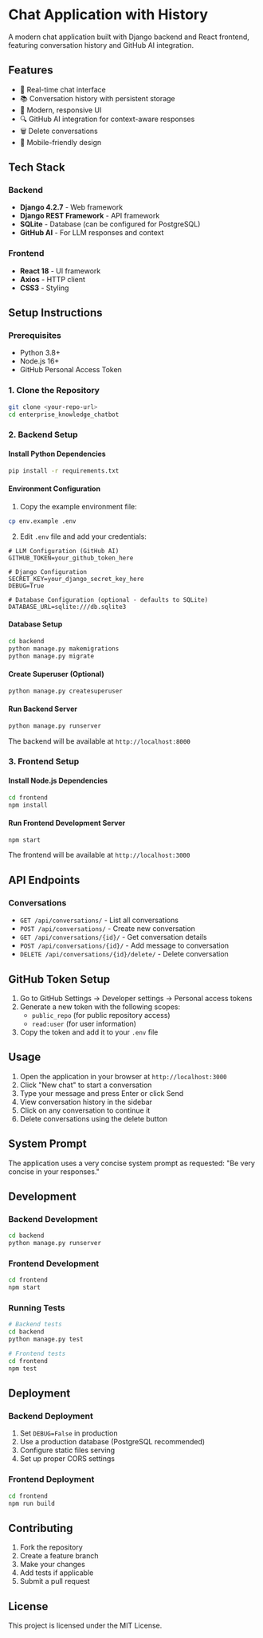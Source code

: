 # Chat Application with History

A modern chat application built with Django backend and React frontend, featuring conversation history and GitHub AI integration.

## Features

- 💬 Real-time chat interface
- 📚 Conversation history with persistent storage
- 🎨 Modern, responsive UI
- 🔍 GitHub AI integration for context-aware responses
- 🗑️ Delete conversations
- 📱 Mobile-friendly design

## Tech Stack

### Backend
- **Django 4.2.7** - Web framework
- **Django REST Framework** - API framework
- **SQLite** - Database (can be configured for PostgreSQL)
- **GitHub AI** - For LLM responses and context

### Frontend
- **React 18** - UI framework
- **Axios** - HTTP client
- **CSS3** - Styling

## Setup Instructions

### Prerequisites
- Python 3.8+
- Node.js 16+
- GitHub Personal Access Token

### 1. Clone the Repository
```bash
git clone <your-repo-url>
cd enterprise_knowledge_chatbot
```

### 2. Backend Setup

#### Install Python Dependencies
```bash
pip install -r requirements.txt
```

#### Environment Configuration
1. Copy the example environment file:
```bash
cp env.example .env
```

2. Edit `.env` file and add your credentials:
```env
# LLM Configuration (GitHub AI)
GITHUB_TOKEN=your_github_token_here

# Django Configuration
SECRET_KEY=your_django_secret_key_here
DEBUG=True

# Database Configuration (optional - defaults to SQLite)
DATABASE_URL=sqlite:///db.sqlite3
```

#### Database Setup
```bash
cd backend
python manage.py makemigrations
python manage.py migrate
```

#### Create Superuser (Optional)
```bash
python manage.py createsuperuser
```

#### Run Backend Server
```bash
python manage.py runserver
```

The backend will be available at `http://localhost:8000`

### 3. Frontend Setup

#### Install Node.js Dependencies
```bash
cd frontend
npm install
```

#### Run Frontend Development Server
```bash
npm start
```

The frontend will be available at `http://localhost:3000`

## API Endpoints

### Conversations
- `GET /api/conversations/` - List all conversations
- `POST /api/conversations/` - Create new conversation
- `GET /api/conversations/{id}/` - Get conversation details
- `POST /api/conversations/{id}/` - Add message to conversation
- `DELETE /api/conversations/{id}/delete/` - Delete conversation

## GitHub Token Setup

1. Go to GitHub Settings → Developer settings → Personal access tokens
2. Generate a new token with the following scopes:
   - `public_repo` (for public repository access)
   - `read:user` (for user information)
3. Copy the token and add it to your `.env` file

## Usage

1. Open the application in your browser at `http://localhost:3000`
2. Click "New chat" to start a conversation
3. Type your message and press Enter or click Send
4. View conversation history in the sidebar
5. Click on any conversation to continue it
6. Delete conversations using the delete button

## System Prompt

The application uses a very concise system prompt as requested: "Be very concise in your responses."

## Development

### Backend Development
```bash
cd backend
python manage.py runserver
```

### Frontend Development
```bash
cd frontend
npm start
```

### Running Tests
```bash
# Backend tests
cd backend
python manage.py test

# Frontend tests
cd frontend
npm test
```

## Deployment

### Backend Deployment
1. Set `DEBUG=False` in production
2. Use a production database (PostgreSQL recommended)
3. Configure static files serving
4. Set up proper CORS settings

### Frontend Deployment
```bash
cd frontend
npm run build
```

## Contributing

1. Fork the repository
2. Create a feature branch
3. Make your changes
4. Add tests if applicable
5. Submit a pull request

## License

This project is licensed under the MIT License.
